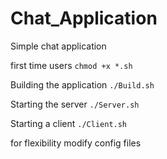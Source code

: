 # Chat_Application
Simple chat application

first time users
`chmod +x *.sh`

Building the application
`./Build.sh`

Starting the server
`./Server.sh`

Starting a client
`./Client.sh`

for flexibility modify config files
